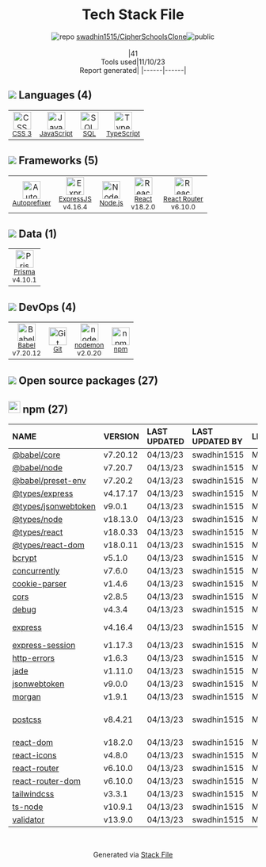 <!--
--- Readme.md Snippet without images Start ---
## Tech Stack
swadhin1515/CipherSchoolsClone is built on the following main stack:
- [Node.js](http://nodejs.org/) – Frameworks (Full Stack)
- [React](https://reactjs.org/) – Javascript UI Libraries
- [ExpressJS](http://expressjs.com/) – Microframeworks (Backend)
- [JavaScript](https://developer.mozilla.org/en-US/docs/Web/JavaScript) – Languages
- [TypeScript](http://www.typescriptlang.org) – Languages
- [Autoprefixer](https://github.com/postcss/autoprefixer) – CSS Pre-processors / Extensions
- [SQL](https://en.wikipedia.org/wiki/SQL) – Languages
- [Babel](http://babeljs.io/) – JavaScript Compilers
- [React Router](https://github.com/rackt/react-router) – JavaScript Framework Components
- [nodemon](http://nodemon.io/) – node.js Application Monitoring
- [Prisma](https://www.prisma.io/) – Object Relational Mapper (ORM)

Full tech stack [here](/techstack.md)
--- Readme.md Snippet without images End ---

--- Readme.md Snippet with images Start ---
## Tech Stack
swadhin1515/CipherSchoolsClone is built on the following main stack:
- <img width='25' height='25' src='https://img.stackshare.io/service/1011/n1JRsFeB_400x400.png' alt='Node.js'/> [Node.js](http://nodejs.org/) – Frameworks (Full Stack)
- <img width='25' height='25' src='https://img.stackshare.io/service/1020/OYIaJ1KK.png' alt='React'/> [React](https://reactjs.org/) – Javascript UI Libraries
- <img width='25' height='25' src='https://img.stackshare.io/service/1163/hashtag.png' alt='ExpressJS'/> [ExpressJS](http://expressjs.com/) – Microframeworks (Backend)
- <img width='25' height='25' src='https://img.stackshare.io/service/1209/javascript.jpeg' alt='JavaScript'/> [JavaScript](https://developer.mozilla.org/en-US/docs/Web/JavaScript) – Languages
- <img width='25' height='25' src='https://img.stackshare.io/service/1612/bynNY5dJ.jpg' alt='TypeScript'/> [TypeScript](http://www.typescriptlang.org) – Languages
- <img width='25' height='25' src='https://img.stackshare.io/service/2202/72d087642cfce6fef6f2dabec5bf49e8_400x400.png' alt='Autoprefixer'/> [Autoprefixer](https://github.com/postcss/autoprefixer) – CSS Pre-processors / Extensions
- <img width='25' height='25' src='https://img.stackshare.io/service/2271/default_068d33483bba6b81ee13fbd4dc7aab9780896a54.png' alt='SQL'/> [SQL](https://en.wikipedia.org/wiki/SQL) – Languages
- <img width='25' height='25' src='https://img.stackshare.io/service/2739/-1wfGjNw.png' alt='Babel'/> [Babel](http://babeljs.io/) – JavaScript Compilers
- <img width='25' height='25' src='https://img.stackshare.io/service/3350/8261421.png' alt='React Router'/> [React Router](https://github.com/rackt/react-router) – JavaScript Framework Components
- <img width='25' height='25' src='https://img.stackshare.io/service/5577/preview.png' alt='nodemon'/> [nodemon](http://nodemon.io/) – node.js Application Monitoring
- <img width='25' height='25' src='https://img.stackshare.io/service/8680/Logo_Symbol_White.jpg' alt='Prisma'/> [Prisma](https://www.prisma.io/) – Object Relational Mapper (ORM)

Full tech stack [here](/techstack.md)
--- Readme.md Snippet with images End ---
-->
<div align="center">

# Tech Stack File
![](https://img.stackshare.io/repo.svg "repo") [swadhin1515/CipherSchoolsClone](https://github.com/swadhin1515/CipherSchoolsClone)![](https://img.stackshare.io/public_badge.svg "public")
<br/><br/>
|41<br/>Tools used|11/10/23 <br/>Report generated|
|------|------|
</div>

## <img src='https://img.stackshare.io/languages.svg'/> Languages (4)
<table><tr>
  <td align='center'>
  <img width='36' height='36' src='https://img.stackshare.io/service/6727/css.png' alt='CSS 3'>
  <br>
  <sub><a href="https://developer.mozilla.org/en-US/docs/Web/CSS/CSS3">CSS 3</a></sub>
  <br>
  <sub></sub>
</td>

<td align='center'>
  <img width='36' height='36' src='https://img.stackshare.io/service/1209/javascript.jpeg' alt='JavaScript'>
  <br>
  <sub><a href="https://developer.mozilla.org/en-US/docs/Web/JavaScript">JavaScript</a></sub>
  <br>
  <sub></sub>
</td>

<td align='center'>
  <img width='36' height='36' src='https://img.stackshare.io/service/2271/default_068d33483bba6b81ee13fbd4dc7aab9780896a54.png' alt='SQL'>
  <br>
  <sub><a href="https://en.wikipedia.org/wiki/SQL">SQL</a></sub>
  <br>
  <sub></sub>
</td>

<td align='center'>
  <img width='36' height='36' src='https://img.stackshare.io/service/1612/bynNY5dJ.jpg' alt='TypeScript'>
  <br>
  <sub><a href="http://www.typescriptlang.org">TypeScript</a></sub>
  <br>
  <sub></sub>
</td>

</tr>
</table>

## <img src='https://img.stackshare.io/frameworks.svg'/> Frameworks (5)
<table><tr>
  <td align='center'>
  <img width='36' height='36' src='https://img.stackshare.io/service/2202/72d087642cfce6fef6f2dabec5bf49e8_400x400.png' alt='Autoprefixer'>
  <br>
  <sub><a href="https://github.com/postcss/autoprefixer">Autoprefixer</a></sub>
  <br>
  <sub></sub>
</td>

<td align='center'>
  <img width='36' height='36' src='https://img.stackshare.io/service/1163/hashtag.png' alt='ExpressJS'>
  <br>
  <sub><a href="http://expressjs.com/">ExpressJS</a></sub>
  <br>
  <sub>v4.16.4</sub>
</td>

<td align='center'>
  <img width='36' height='36' src='https://img.stackshare.io/service/1011/n1JRsFeB_400x400.png' alt='Node.js'>
  <br>
  <sub><a href="http://nodejs.org/">Node.js</a></sub>
  <br>
  <sub></sub>
</td>

<td align='center'>
  <img width='36' height='36' src='https://img.stackshare.io/service/1020/OYIaJ1KK.png' alt='React'>
  <br>
  <sub><a href="https://reactjs.org/">React</a></sub>
  <br>
  <sub>v18.2.0</sub>
</td>

<td align='center'>
  <img width='36' height='36' src='https://img.stackshare.io/service/3350/8261421.png' alt='React Router'>
  <br>
  <sub><a href="https://github.com/rackt/react-router">React Router</a></sub>
  <br>
  <sub>v6.10.0</sub>
</td>

</tr>
</table>

## <img src='https://img.stackshare.io/databases.svg'/> Data (1)
<table><tr>
  <td align='center'>
  <img width='36' height='36' src='https://img.stackshare.io/service/8680/Logo_Symbol_White.jpg' alt='Prisma'>
  <br>
  <sub><a href="https://www.prisma.io/">Prisma</a></sub>
  <br>
  <sub>v4.10.1</sub>
</td>

</tr>
</table>

## <img src='https://img.stackshare.io/devops.svg'/> DevOps (4)
<table><tr>
  <td align='center'>
  <img width='36' height='36' src='https://img.stackshare.io/service/2739/-1wfGjNw.png' alt='Babel'>
  <br>
  <sub><a href="http://babeljs.io/">Babel</a></sub>
  <br>
  <sub>v7.20.12</sub>
</td>

<td align='center'>
  <img width='36' height='36' src='https://img.stackshare.io/service/1046/git.png' alt='Git'>
  <br>
  <sub><a href="http://git-scm.com/">Git</a></sub>
  <br>
  <sub></sub>
</td>

<td align='center'>
  <img width='36' height='36' src='https://img.stackshare.io/service/5577/preview.png' alt='nodemon'>
  <br>
  <sub><a href="http://nodemon.io/">nodemon</a></sub>
  <br>
  <sub>v2.0.20</sub>
</td>

<td align='center'>
  <img width='36' height='36' src='https://img.stackshare.io/service/1120/lejvzrnlpb308aftn31u.png' alt='npm'>
  <br>
  <sub><a href="https://www.npmjs.com/">npm</a></sub>
  <br>
  <sub></sub>
</td>

</tr>
</table>


## <img src='https://img.stackshare.io/group.svg' /> Open source packages (27)</h2>

## <img width='24' height='24' src='https://img.stackshare.io/service/1120/lejvzrnlpb308aftn31u.png'/> npm (27)

|NAME|VERSION|LAST UPDATED|LAST UPDATED BY|LICENSE|VULNERABILITIES|
|:------|:------|:------|:------|:------|:------|
|[@babel/core](https://www.npmjs.com/@babel/core)|v7.20.12|04/13/23|swadhin1515 |MIT|N/A|
|[@babel/node](https://www.npmjs.com/@babel/node)|v7.20.7|04/13/23|swadhin1515 |MIT|N/A|
|[@babel/preset-env](https://www.npmjs.com/@babel/preset-env)|v7.20.2|04/13/23|swadhin1515 |MIT|N/A|
|[@types/express](https://www.npmjs.com/@types/express)|v4.17.17|04/13/23|swadhin1515 |MIT|N/A|
|[@types/jsonwebtoken](https://www.npmjs.com/@types/jsonwebtoken)|v9.0.1|04/13/23|swadhin1515 |MIT|N/A|
|[@types/node](https://www.npmjs.com/@types/node)|v18.13.0|04/13/23|swadhin1515 |MIT|N/A|
|[@types/react](https://www.npmjs.com/@types/react)|v18.0.33|04/13/23|swadhin1515 |MIT|N/A|
|[@types/react-dom](https://www.npmjs.com/@types/react-dom)|v18.0.11|04/13/23|swadhin1515 |MIT|N/A|
|[bcrypt](https://www.npmjs.com/bcrypt)|v5.1.0|04/13/23|swadhin1515 |MIT|N/A|
|[concurrently](https://www.npmjs.com/concurrently)|v7.6.0|04/13/23|swadhin1515 |MIT|N/A|
|[cookie-parser](https://www.npmjs.com/cookie-parser)|v1.4.6|04/13/23|swadhin1515 |MIT|N/A|
|[cors](https://www.npmjs.com/cors)|v2.8.5|04/13/23|swadhin1515 |MIT|N/A|
|[debug](https://www.npmjs.com/debug)|v4.3.4|04/13/23|swadhin1515 |MIT|N/A|
|[express](https://www.npmjs.com/express)|v4.16.4|04/13/23|swadhin1515 |MIT|[CVE-2022-24999](https://github.com/advisories/GHSA-hrpp-h998-j3pp) (High)|
|[express-session](https://www.npmjs.com/express-session)|v1.17.3|04/13/23|swadhin1515 |MIT|N/A|
|[http-errors](https://www.npmjs.com/http-errors)|v1.6.3|04/13/23|swadhin1515 |MIT|N/A|
|[jade](https://www.npmjs.com/jade)|v1.11.0|04/13/23|swadhin1515 |MIT|N/A|
|[jsonwebtoken](https://www.npmjs.com/jsonwebtoken)|v9.0.0|04/13/23|swadhin1515 |MIT|N/A|
|[morgan](https://www.npmjs.com/morgan)|v1.9.1|04/13/23|swadhin1515 |MIT|N/A|
|[postcss](https://www.npmjs.com/postcss)|v8.4.21|04/13/23|swadhin1515 |MIT|[CVE-2023-44270](https://github.com/advisories/GHSA-7fh5-64p2-3v2j) (Moderate)|
|[react-dom](https://www.npmjs.com/react-dom)|v18.2.0|04/13/23|swadhin1515 |MIT|N/A|
|[react-icons](https://www.npmjs.com/react-icons)|v4.8.0|04/13/23|swadhin1515 |MIT|N/A|
|[react-router](https://www.npmjs.com/react-router)|v6.10.0|04/13/23|swadhin1515 |MIT|N/A|
|[react-router-dom](https://www.npmjs.com/react-router-dom)|v6.10.0|04/13/23|swadhin1515 |MIT|N/A|
|[tailwindcss](https://www.npmjs.com/tailwindcss)|v3.3.1|04/13/23|swadhin1515 |MIT|N/A|
|[ts-node](https://www.npmjs.com/ts-node)|v10.9.1|04/13/23|swadhin1515 |MIT|N/A|
|[validator](https://www.npmjs.com/validator)|v13.9.0|04/13/23|swadhin1515 |MIT|N/A|

<br/>
<div align='center'>

Generated via [Stack File](https://github.com/apps/stack-file)
